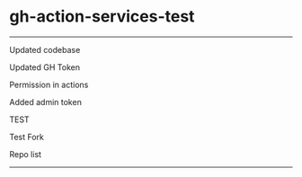 # gh-action-services-test

---

Updated codebase

Updated GH Token

Permission in actions

Added admin token


TEST

Test Fork

Repo list

---


